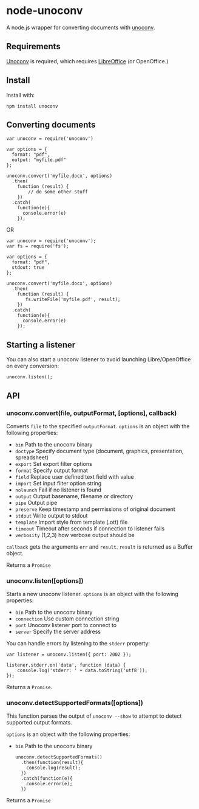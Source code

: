 # node-unoconv

A node.js wrapper for converting documents with [unoconv](http://dag.wieers.com/home-made/unoconv/).

## Requirements

[Unoconv](http://dag.wieers.com/home-made/unoconv/) is required, which requires [LibreOffice](http://www.libreoffice.org/) (or OpenOffice.)

## Install

Install with:

    npm install unoconv

## Converting documents

    var unoconv = require('unoconv')

    var options = {
      format: "pdf",
      output: "myfile.pdf"
    };

    unoconv.convert('myfile.docx', options)
      .then(
        function (result) {
    	    // do some other stuff
        })
      .catch(
        function(e){    
          console.error(e)
        });


OR

    var unoconv = require('unoconv');
    var fs = require('fs');

    var options = {
      format: "pdf",
      stdout: true
    };

    unoconv.convert('myfile.docx', options)
      .then(
        function (result) {
           fs.writeFile('myfile.pdf', result);
        })
      .catch(
        function(e){    
          console.error(e)
        });


## Starting a listener

You can also start a unoconv listener to avoid launching Libre/OpenOffice on every conversion:

	unoconv.listen();

## API

### unoconv.convert(file, outputFormat, [options], callback)

Converts `file` to the specified `outputFormat`. `options` is an object with the following properties:

* `bin` Path to the unoconv binary
* `doctype` Specify document type (document, graphics, presentation, spreadsheet)
* `export` Set export filter options
* `format` Specify output format
* `field` Replace user defined text field with value
* `import` Set input filter option string
* `nolaunch` Fail if no listener is found
* `output` Output basename, filename or directory
* `pipe` Output pipe
* `preserve` Keep timestamp and permissions of original document
* `stdout` Write output to stdout
* `template` Import style from template (.ott) file
* `timeout` Timeout after seconds if connection to listener fails
* `verbosity` (1,2,3) how verbose output should be

`callback` gets the arguments `err` and `result`. `result` is returned as a Buffer object.

Returns a `Promise`

### unoconv.listen([options])

Starts a new unoconv listener. `options` is an object with the following properties:

* `bin` Path to the unoconv binary
* `connection` Use custom connection string
* `port` Unoconv listener port to connect to
* `server` Specify the server address

You can handle errors by listening to the `stderr` property:

	var listener = unoconv.listen({ port: 2002 });

	listener.stderr.on('data', function (data) {
		console.log('stderr: ' + data.toString('utf8'));
	});

Returns a `Promise`.

### unoconv.detectSupportedFormats([options])

This function parses the output of `unoconv --show` to attempt to detect supported output formats.

`options` is an object with the following properties:

* `bin` Path to the unoconv binary

      unoconv.detectSupportedFormats()
        .then(function(result){
          console.log(result);
        })
        .catch(function(e){
          console.error(e);
        })

Returns a `Promise`
